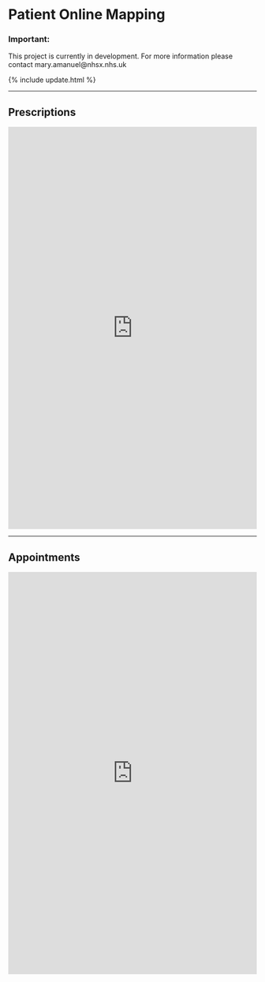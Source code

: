 <script src="https://cdn.plot.ly/plotly-latest.min.js"></script>

# Patient Online Mapping

<div class="nhsuk-warning-callout">
  <h3 class="nhsuk-warning-callout__label">
    Important<span class="nhsuk-u-visually-hidden">:</span>
  </h3>
  <p>This project is currently in development. For more information please contact mary.amanuel@nhsx.nhs.uk
   </p>
</div>

{% include update.html %}

<hr class="nhsuk-u-margin-top-0 nhsuk-u-margin-bottom-6">

## Prescriptions

<iframe title="Prescriptions ordered using an Online Patient Transaction Service per 10,000 patients in England in August 2021" aria-label="map" id="datawrapper-chart-gMHF0" src="https://datawrapper.dwcdn.net/gMHF0/1/" scrolling="no" frameborder="0" style="width: 0; min-width: 100% !important; border: none;" height="816"></iframe><script type="text/javascript">!function(){"use strict";window.addEventListener("message",(function(e){if(void 0!==e.data["datawrapper-height"]){var t=document.querySelectorAll("iframe");for(var a in e.data["datawrapper-height"])for(var r=0;r<t.length;r++){if(t[r].contentWindow===e.source)t[r].style.height=e.data["datawrapper-height"][a]+"px"}}}))}();</script>



<hr class="nhsuk-u-margin-top-0 nhsuk-u-margin-bottom-6">

##  Appointments

 <iframe title="Appointments booked or cancelled using an Online Patient Transaction Service per 10,000 patients in England in August 2021" aria-label="map" id="datawrapper-chart-7Qa8i" src="https://datawrapper.dwcdn.net/7Qa8i/1/" scrolling="no" frameborder="0" style="width: 0; min-width: 100% !important; border: none;" height="816"></iframe><script type="text/javascript">!function(){"use strict";window.addEventListener("message",(function(e){if(void 0!==e.data["datawrapper-height"]){var t=document.querySelectorAll("iframe");for(var a in e.data["datawrapper-height"])for(var r=0;r<t.length;r++){if(t[r].contentWindow===e.source)t[r].style.height=e.data["datawrapper-height"][a]+"px"}}}))}();
</script>
